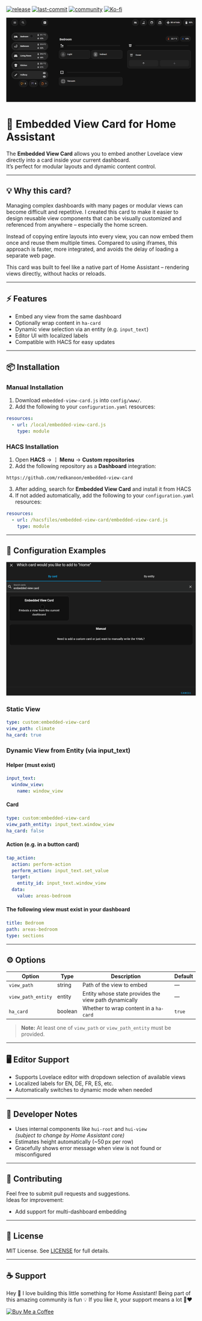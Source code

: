 [![release](https://img.shields.io/github/v/release/redkanoon/embedded-view-card.svg?style=for-the-badge)](https://github.com/redkanoon/embedded-view-card/releases)
[![last-commit](https://img.shields.io/github/last-commit/redkanoon/embedded-view-card.svg?style=for-the-badge)](https://github.com/redkanoon/embedded-view-card/commits/main)
[![community](https://img.shields.io/badge/Home%20Assistant%20Community-Forum-blue?style=for-the-badge&logo=home-assistant&logoColor=white)](https://community.home-assistant.io/t/new-custom-card-embedded-view-card-embed-any-view-into-another/917306)
[![Ko-fi](https://img.shields.io/badge/Support_me_on-Ko--fi-FF5E5B?logo=ko-fi&logoColor=white&style=for-the-badge)](https://ko-fi.com/redkanoon)

![](https://github.com/redkanoon/embedded-view-card/blob/main/.github/live-switching.gif)

# 🧩 Embedded View Card for Home Assistant

The **Embedded View Card** allows you to embed another Lovelace view directly into a card inside your current dashboard.  
It’s perfect for modular layouts and dynamic content control.

---

## 💡 Why this card?
Managing complex dashboards with many pages or modular views can become difficult and repetitive. I created this card to make it easier to design reusable view components that can be visually customized and referenced from anywhere – especially the home screen.

Instead of copying entire layouts into every view, you can now embed them once and reuse them multiple times. Compared to using iframes, this approach is faster, more integrated, and avoids the delay of loading a separate web page.

This card was built to feel like a native part of Home Assistant – rendering views directly, without hacks or reloads.

---

## ⚡ Features

- Embed any view from the same dashboard
- Optionally wrap content in `ha-card`
- Dynamic view selection via an entity (e.g. `input_text`)
- Editor UI with localized labels
- Compatible with HACS for easy updates

---

## 📦 Installation

### Manual Installation

1. Download `embedded-view-card.js` into `config/www/`.
2. Add the following to your `configuration.yaml` resources:

```yaml
resources:
  - url: /local/embedded-view-card.js
    type: module
```

### HACS Installation

1. Open **HACS** → **⋮ Menu** → **Custom repositories**
2. Add the following repository as a **Dashboard** integration:

```
https://github.com/redkanoon/embedded-view-card
```

3. After adding, search for **Embedded View Card** and install it from HACS  
4. If not added automatically, add the following to your `configuration.yaml` resources:

```yaml
resources:
  - url: /hacsfiles/embedded-view-card/embedded-view-card.js
    type: module
```

---

## 🧰 Configuration Examples

![](https://github.com/redkanoon/embedded-view-card/blob/main/.github/live-editing.gif)

### Static View

```yaml
type: custom:embedded-view-card
view_path: climate
ha_card: true
```

### Dynamic View from Entity (via input_text)

#### Helper (must exist)

```yaml
input_text:
  window_view:
    name: window_view
```

#### Card

```yaml
type: custom:embedded-view-card
view_path_entity: input_text.window_view
ha_card: false
```

#### Action (e.g. in a button card)

```yaml
tap_action:
  action: perform-action
  perform_action: input_text.set_value
  target:
    entity_id: input_text.window_view
  data:
    value: areas-bedroom
```

#### The following view must exist in your dashboard

```yaml
title: Bedroom
path: areas-bedroom
type: sections
```

---

## ⚙️ Options

| Option            | Type     | Description                                                      | Default |
|-------------------|----------|------------------------------------------------------------------|---------|
| `view_path`       | string   | Path of the view to embed                                        | —       |
| `view_path_entity`| entity   | Entity whose state provides the view path dynamically            | —       |
| `ha_card`         | boolean  | Whether to wrap content in a `ha-card`                           | `true`  |

> **Note:** At least one of `view_path` or `view_path_entity` must be provided.

---

## 🖥️ Editor Support

- Supports Lovelace editor with dropdown selection of available views
- Localized labels for EN, DE, FR, ES, etc.
- Automatically switches to dynamic mode when needed

---

## 🧪 Developer Notes

- Uses internal components like `hui-root` and `hui-view`  
  *(subject to change by Home Assistant core)*
- Estimates height automatically (~50 px per row)
- Gracefully shows error message when view is not found or misconfigured

---

## 🚀 Contributing

Feel free to submit pull requests and suggestions.  
Ideas for improvement:

- Add support for multi-dashboard embedding

---

## 📄 License

MIT License. See [LICENSE](./LICENSE) for full details.

---

## ☕ Support

Hey 👋 I love building this little something for Home Assistant!
Being part of this amazing community is fun 💡
If you like it, your support means a lot 🙏❤️

<a href="https://ko-fi.com/redkanoon" target="_blank">
  <img src="https://www.buymeacoffee.com/assets/img/custom_images/white_img.png" alt="Buy Me a Coffee" style="height: auto !important;width: auto !important;">
</a>





